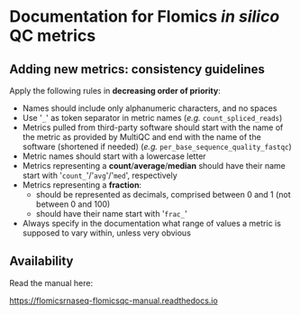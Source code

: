 # Documentation for Flomics *in silico* QC metrics 

## Adding new metrics: consistency guidelines

Apply the following rules in **decreasing order of priority**:

- Names should include only alphanumeric characters, and no spaces
- Use '`_`' as token separator in metric names (*e.g.* `count_spliced_reads`)
- Metrics pulled from third-party software should start with the name of the metric as provided by MultiQC and end with the name of the software (shortened if needed) (*e.g.* `per_base_sequence_quality_fastqc`)
- Metric names should start with a lowercase letter
- Metrics representing a **count**/**average**/**median** should have their name start with '`count_`'/'`avg`'/'`med`', respectively
- Metrics representing a **fraction**:
    - should be represented as decimals, comprised between 0 and 1 (not between 0 and 100)
    - should have their name start with '`frac_`'
- Always specify in the documentation what range of values a metric is supposed to vary within, unless very obvious

## Availability

Read the manual here: 

https://flomicsrnaseq-flomicsqc-manual.readthedocs.io

